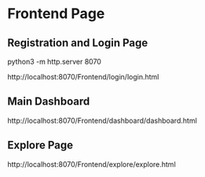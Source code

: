 # Frontend Page

## Registration and Login Page
python3 -m http.server 8070

http://localhost:8070/Frontend/login/login.html

## Main Dashboard
http://localhost:8070/Frontend/dashboard/dashboard.html

## Explore Page
http://localhost:8070/Frontend/explore/explore.html

